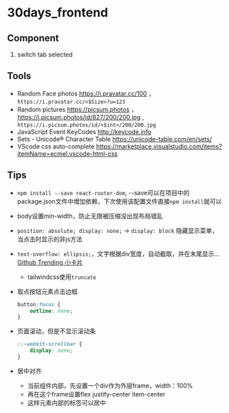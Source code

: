 # 30days_frontend

## Component
1. switch tab selected


## Tools
- Random Face photos https://i.pravatar.cc/100 ，`https://i.pravatar.cc/<$Size>?u=123` 
- Random pictures https://picsum.photos ， https://i.picsum.photos/id/827/200/200.jpg , `https://i.picsum.photos/id/<$int>/200/200.jpg`
- JavaScript Event KeyCodes http://keycode.info
- Sets - Unicode® Character Table https://unicode-table.com/en/sets/
- VScode css auto-complete https://marketplace.visualstudio.com/items?itemName=ecmel.vscode-html-css


## Tips

- `npm install --save react-router-dom`, --save可以在项目中的package.json文件中增加依赖，下次使用该配置文件直接`npm install`就可以
- body设置min-width，防止无限被压缩没出现布局错乱
- `position: absolute; display: none;`  -> `display: block` 隐藏显示菜单，当点击时显示的非js方法
- `text-overflow: ellipsis;`，文字根据div宽度，自动截取，并在末尾显示... [Github Trending 小卡片](https://github.com/davidkorea/30days_frontend/tree/master/06_hackerNews)
  - tailwindcss使用`truncate`
- 取点按钮元素点击边框
  ```css
  button:focus {
      outline: none;
  }
  ```
- 页面滚动，但是不显示滚动条
  ```css
  ::-webkit-scrollbar {
      display: none;
  }
  ```

- 居中对齐
  - 当前组件内部，先设置一个div作为外层frame，width：100%
  - 再在这个frame设置flex justify-center item-center
  - 这样元素内部的标签可以居中



